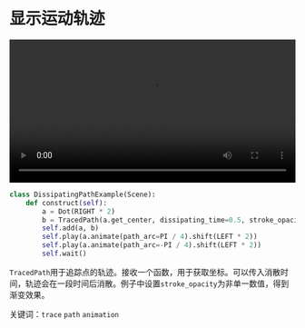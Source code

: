 # 显示运动轨迹

<video controls loop style="width:100%;">
    <source src=../_static/DissipatingPathExample.mp4 type="video/mp4"> </source>
</video>

```python
class DissipatingPathExample(Scene):
    def construct(self):
        a = Dot(RIGHT * 2)
        b = TracedPath(a.get_center, dissipating_time=0.5, stroke_opacity=[0, 1])
        self.add(a, b)
        self.play(a.animate(path_arc=PI / 4).shift(LEFT * 2))
        self.play(a.animate(path_arc=-PI / 4).shift(LEFT * 2))
        self.wait()
```

`TracedPath`用于追踪点的轨迹。接收一个函数，用于获取坐标。可以传入消散时间，轨迹会在一段时间后消散。例子中设置`stroke_opacity`为非单一数值，得到渐变效果。

关键词：`trace` `path` `animation`
